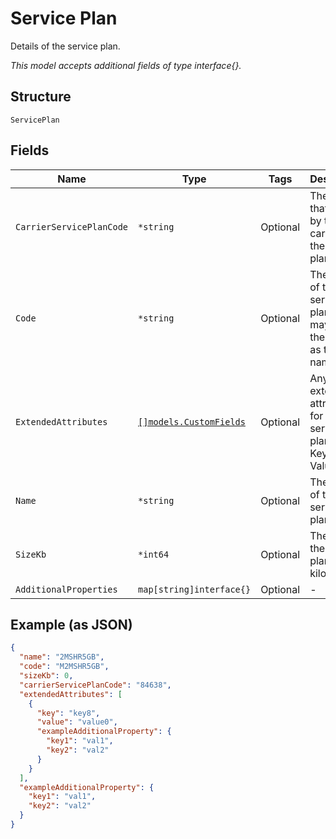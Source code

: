 
# Service Plan

Details of the service plan.

*This model accepts additional fields of type interface{}.*

## Structure

`ServicePlan`

## Fields

| Name | Type | Tags | Description |
|  --- | --- | --- | --- |
| `CarrierServicePlanCode` | `*string` | Optional | The code that is used by the carrier for the service plan. |
| `Code` | `*string` | Optional | The code of the service plan, which may not be the same as the name. |
| `ExtendedAttributes` | [`[]models.CustomFields`](../../doc/models/custom-fields.md) | Optional | Any extended attributes for the service plan, as Key and Value pairs. |
| `Name` | `*string` | Optional | The name of the service plan. |
| `SizeKb` | `*int64` | Optional | The size of the service plan in kilobytes. |
| `AdditionalProperties` | `map[string]interface{}` | Optional | - |

## Example (as JSON)

```json
{
  "name": "2MSHR5GB",
  "code": "M2MSHR5GB",
  "sizeKb": 0,
  "carrierServicePlanCode": "84638",
  "extendedAttributes": [
    {
      "key": "key8",
      "value": "value0",
      "exampleAdditionalProperty": {
        "key1": "val1",
        "key2": "val2"
      }
    }
  ],
  "exampleAdditionalProperty": {
    "key1": "val1",
    "key2": "val2"
  }
}
```

